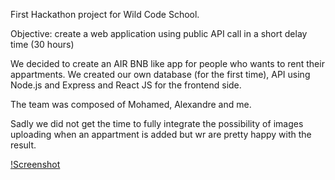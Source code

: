 First Hackathon project for Wild Code School.

Objective: create a web application using public API call in a short delay time (30 hours)

We decided to create an AIR BNB like app for people who wants to rent their appartments.
We created our own database (for the first time), API using Node.js and Express and React JS for the frontend side.

The team was composed of Mohamed, Alexandre and me.

Sadly we did not get the time to fully integrate the possibility of images uploading when an appartment is added but wr are pretty happy with the result.

[!Screenshot](./Frontend/public/Hackathon_1_screenshot.png)
